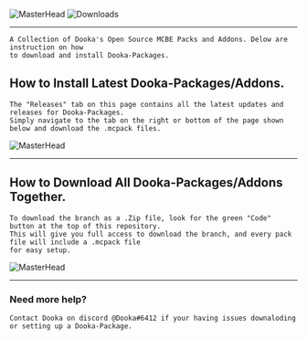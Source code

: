 ![MasterHead](https://media.discordapp.net/attachments/1050591171921072130/1051987282334335037/68747470733a2f2f6d656469612e646973636f72646170702e6e65742f6174746163686d656e74732f3937303231313138313935383636303132372f313031313033363538343433363536343030392f6769745f62616e6e65722e706e673f77696474683d3133333126_1.png)
<img src="https://img.shields.io/github/downloads/Dooka-Packages/Dooka-Portfolio/total" alt="Downloads"/>
--- ---
```info
A Collection of Dooka's Open Source MCBE Packs and Addons. Delow are instruction on how 
to download and install Dooka-Packages.  
```
## How to Install Latest Dooka-Packages/Addons.
```info
The "Releases" tab on this page contains all the latest updates and releases for Dooka-Packages. 
Simply navigate to the tab on the right or bottom of the page shown below and download the .mcpack files.
```
![MasterHead](https://media.discordapp.net/attachments/1050591171921072130/1051988373784498186/image.png)
--- ---
## How to Download All Dooka-Packages/Addons Together.
```info
To download the branch as a .Zip file, look for the green "Code" button at the top of this repository. 
This will give you full access to download the branch, and every pack file will include a .mcpack file 
for easy setup.
```
![MasterHead](https://media.discordapp.net/attachments/1050591171921072130/1051990177716895836/image.png)
--- ---
### Need more help?
`Contact Dooka on discord @Dooka#6412 if your having issues downaloding or setting up a Dooka-Package.`

